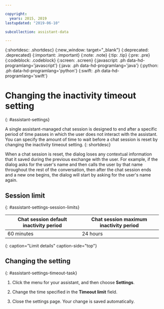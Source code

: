 ```yaml
---

copyright:
  years: 2015, 2019
lastupdated: "2019-06-10"

subcollection: assistant-data

---
```


{:shortdesc: .shortdesc}
{:new_window: target="_blank"}
{:deprecated: .deprecated}
{:important: .important}
{:note: .note}
{:tip: .tip}
{:pre: .pre}
{:codeblock: .codeblock}
{:screen: .screen}
{:javascript: .ph data-hd-programlang='javascript'}
{:java: .ph data-hd-programlang='java'}
{:python: .ph data-hd-programlang='python'}
{:swift: .ph data-hd-programlang='swift'}

# Changing the inactivity timeout setting
{: #assistant-settings}

A single assistant-managed chat session is designed to end after a specific period of time passes in which the user does not interact with the assistant. You can specify the amount of time to wait before a chat session is reset by changing the inactivity timeout setting.
{: shortdesc}

When a chat session is reset, the dialog loses any contextual information that it saved during the previous exchange with the user. For example, if the dialog asks for the user's name and then calls the user by that name throughout the rest of the conversation, then after the chat session ends and a new one begins, the dialog will start by asking for the user's name again.

## Session limit
{: #assistant-settings-session-limits}

| Chat session default inactivity period | Chat session maximum inactivity period |
|---------------------------------|----------------------------|
|                      60 minutes |                   24 hours |
{: caption="Limit details" caption-side="top"}

## Changing the setting
{: #assistant-settings-timeout-task}

1.  Click the menu for your assistant, and then choose **Settings**.

1.  Change the time specified in the **Timeout limit** field.

1.  Close the settings page. Your change is saved automatically.
